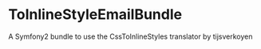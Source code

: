 ToInlineStyleEmailBundle
========================

A Symfony2 bundle to use the CssToInlineStyles translator by tijsverkoyen